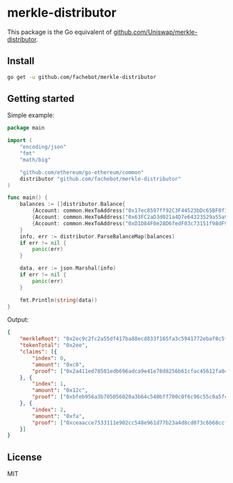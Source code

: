 # merkle-distributor
This package is the Go equivalent of [github.com/Uniswap/merkle-distributor](https://github.com/Uniswap/merkle-distributor).

## Install
```bash
go get -u github.com/fachebot/merkle-distributor
```

## Getting started

Simple example:
```go
package main

import (
	"encoding/json"
	"fmt"
	"math/big"

	"github.com/ethereum/go-ethereum/common"
	distributor "github.com/fachebot/merkle-distributor"
)

func main() {
	balances := []distributor.Balance{
		{Account: common.HexToAddress("0x17ec8597ff92C3F44523bDc65BF0f1bE632917ff"), Amount: big.NewInt(200)},
		{Account: common.HexToAddress("0x63FC2aD3d021a4D7e64323529a55a9442C444dA0"), Amount: big.NewInt(300)},
		{Account: common.HexToAddress("0xD1D84F0e28D6fedF03c73151f98dF95139700aa7"), Amount: big.NewInt(250)},
	}
	info, err := distributor.ParseBalanceMap(balances)
	if err != nil {
		panic(err)
	}

	data, err := json.Marshal(info)
	if err != nil {
		panic(err)
	}

	fmt.Println(string(data))
}
```

Output:
```json
{
	"merkleRoot": "0x2ec9c2fc2a55df417ba88ecd833f165fa3c5941772ebaf8c5f4debe33f4d1b12",
	"tokenTotal": "0x2ee",
	"claims": [{
		"index": 0,
		"amount": "0xc8",
		"proof": ["0x2a411ed78501edb696adca9e41e78d8256b61cfac45612fa0434d7cf87d916c6"]
	}, {
		"index": 1,
		"amount": "0x12c",
		"proof": ["0xbfeb956a3b705056020a3b64c540bff700c0f6c96c55c0a5fcab57124cb36f7b", "0xd31de46890d4a77baeebddbd77bf73b5c626397b73ee8c69b51efe4c9a5a72fa"]
	}, {
		"index": 2,
		"amount": "0xfa",
		"proof": ["0xceaacce7533111e902cc548e961d77b23a4d8cd073c6b68ccf55c62bd47fc36b", "0xd31de46890d4a77baeebddbd77bf73b5c626397b73ee8c69b51efe4c9a5a72fa"]
	}]
}
```

## License

MIT
